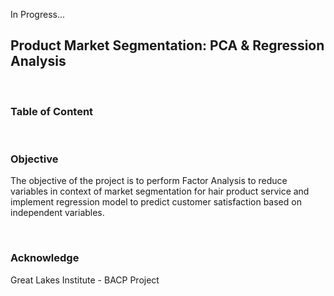 In Progress...

## Product Market Segmentation:  PCA & Regression Analysis

<br>

### Table of Content

<br>

### Objective

The objective of the project is to perform Factor Analysis to reduce variables in context of market segmentation for hair product service and implement regression model to predict customer satisfaction based on independent variables.





<br>

### Acknowledge

Great Lakes Institute - BACP Project
